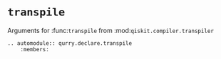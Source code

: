 # `transpile`

Arguments for :func:`transpile` from :mod:`qiskit.compiler.transpiler`

```{eval-rst}
.. automodule:: qurry.declare.transpile
    :members:
```
